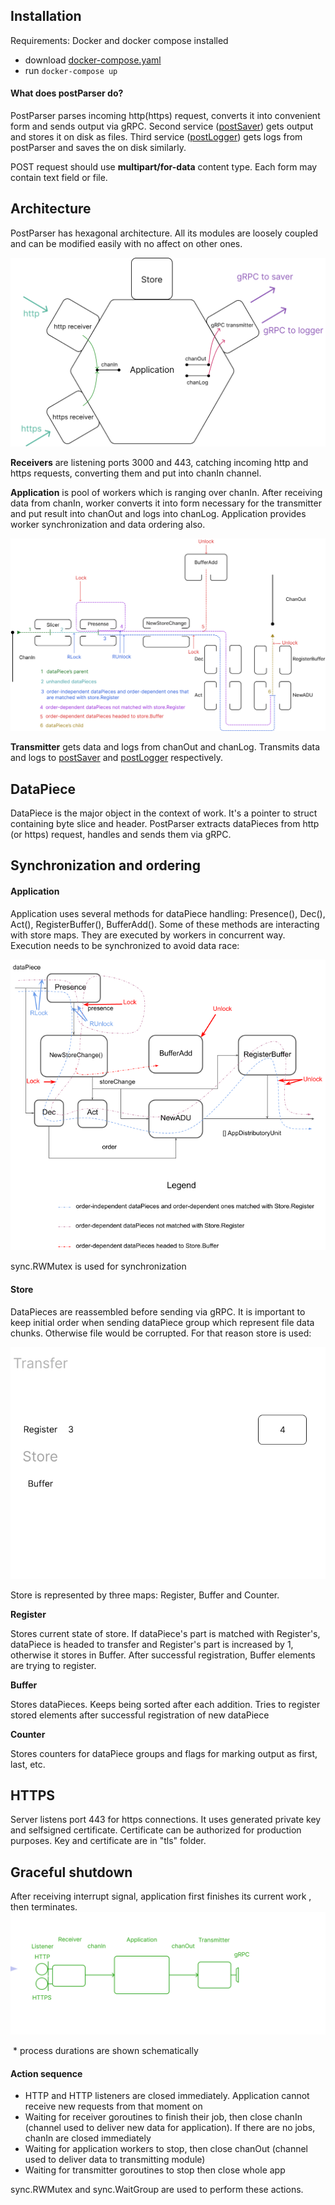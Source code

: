 ## Installation

Requirements: Docker and docker compose installed
- download [docker-compose.yaml](https://github.com/vynovikov/postParser/blob/main/docker-compose.yaml)
-  run ``docker-compose up``

#### What does postParser do?
PostParser parses incoming http(https) request, converts it into convenient form and sends output via gRPC. Second service ([postSaver](https://github.com/vynovikov/postSaver)) gets output and stores it on disk as files. Third service ([postLogger](https://github.com/vynovikov/postLogger)) gets logs from postParser and saves the on disk similarly. 

POST request should use **multipart/for-data** content type. Each form may contain text field or file. 


## Architecture

PostParser has hexagonal architecture. All its modules are loosely coupled and can be modified easily with no affect on other ones. 

![postParser](forManual/arch.png)

**Receivers** are listening ports 3000 and 443, catching incoming http and https requests, converting them and put into chanIn channel.

**Application** is pool of workers which is ranging over chanIn. After receiving data from chanIn, worker converts it into form necessary for the transmitter and put result into chanOut and logs into chanLog. Application provides worker synchronization and data ordering also.

![work](forManual/work.png)

**Transmitter** gets data and logs from chanOut and chanLog. Transmits data and logs to [postSaver](https://github.com/vynovikov/postSaver) and [postLogger](https://github.com/vynovikov/postLogger) respectively.



## DataPiece

DataPiece is the major object in the context of work. It's a pointer to struct containing byte slice and header. PostParser extracts dataPieces from http (or https) request, handles and sends them via gRPC. 

## Synchronization and ordering

#### Application

Application uses several methods for dataPiece handling: Presence(), Dec(), Act(), RegisterBuffer(), BufferAdd(). Some of these methods are interacting with store maps. They are executed by workers in concurrent way. Execution needs to be synchronized to avoid data race:



![](forManual/2.png)

sync.RWMutex is used for synchronization

#### Store

DataPieces are reassembled before sending via gRPC. It is important to keep initial order when sending dataPiece group which represent file data chunks. Otherwise file would be corrupted. For that reason store is used:

![](forManual/1.gif)

Store is represented by three maps: Register, Buffer and Counter. 

**Register**

Stores current state of store. If dataPiece's part is matched with Register's, dataPiece is headed to transfer and Register's part is increased by 1, otherwise it stores in Buffer. After successful registration, Buffer elements are trying to register.

**Buffer**

Stores dataPieces. Keeps  being sorted after each addition. Tries to register stored elements after successful registration of new dataPiece

**Counter**

Stores counters for dataPiece groups and flags for marking output as first, last, etc.





## HTTPS
Server listens port 443 for https connections. It uses generated private key and selfsigned certificate. Certificate can be authorized for production purposes.
Key and certificate are in "tls" folder.



## Graceful shutdown

After receiving interrupt signal, application first finishes its current work , then terminates.
![](forManual/3.gif)

​																													\* process durations are shown schematically

#### Action sequence

* HTTP and HTTP listeners are closed immediately.  Application cannot receive new requests from that moment on
* Waiting for receiver goroutines to finish their job, then close chanIn (channel used to deliver new data for application). If there are no jobs, chanIn are closed immediately
* Waiting for application workers to stop, then close chanOut (channel used to deliver data to transmitting module)
* Waiting for transmitter goroutines to stop then close whole app

sync.RWMutex and sync.WaitGroup are used to perform these actions.